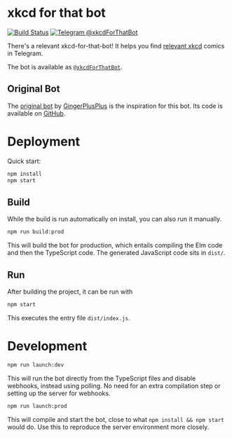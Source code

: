 # xkcd for that bot

[![Build Status](https://travis-ci.org/Y0hy0h/xkcd-for-that-bot.svg?branch=master)](https://travis-ci.org/Y0hy0h/xkcd-for-that-bot)
[![Telegram @xkcdForThatBot](https://img.shields.io/badge/Telegram-%40xkcdForThatBot-blue.svg)](https://t.me/xkcdForThatBot)

There's a relevant xkcd-for-that-bot! It helps you find [relevant xkcd] comics in Telegram.

The bot is available as [`@xkcdForThatBot`](https://t.me/xkcdForThatBot).

## Original Bot
The [original bot](https://t.me/xkcdsearch_bot) by
[GingerPlusPlus](https://github.com/GingerPlusPlus) is the inspiration for this bot.
Its code is available on [GitHub](https://github.com/GingerPlusPlus/xkcd-search-bot).

[relevant xkcd]: https://relevantxkcd.appspot.com/

# Deployment

Quick start:
```bash
npm install
npm start
```

## Build
While the build is run automatically on install, you can also run it manually.
```bash
npm run build:prod
```
This will build the bot for production, which entails compiling the Elm code and then the TypeScript code. The generated JavaScript code sits in `dist/`.

## Run
After building the project, it can be run with
```bash
npm start
```
This executes the entry file `dist/index.js`.

# Development

```bash
npm run launch:dev
```
This will run the bot directly from the TypeScript files and disable webhooks, instead using polling. No need for an extra compilation step or setting up the server for webhooks.

```bash
npm run launch:prod
```
This will compile and start the bot, close to what `npm install && npm start` would do. Use this to reproduce the server environment more closely.